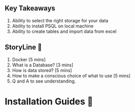 ## Key Takeaways

1. Ability to select the right storage for your data 
2. Ability to install PSQL on local machine
3. Ability to create tables and import data from excel

## StoryLine 📖
1. Docker [5 mins]
2. What is a Database? [3 mins]
3. How is data stored? [5 mins]
4. How to make a conscious choice of what to use [5 mins]
5. Q and A to see understanding.

# Installation Guides 🚀

